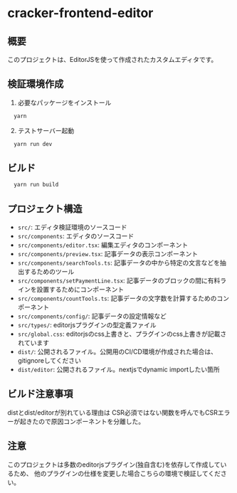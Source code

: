 # cracker-frontend-editor

## 概要

このプロジェクトは、EditorJSを使って作成されたカスタムエディタです。

## 検証環境作成

1. 必要なパッケージをインストール

```sh
  yarn
```

2. テストサーバー起動

```sh
  yarn run dev
```

## ビルド

```sh
  yarn run build
```

## プロジェクト構造

- `src/`: エディタ検証環境のソースコード
- `src/components`: エディタのソースコード
- `src/components/editor.tsx`: 編集エディタのコンポーネント
- `src/components/preview.tsx`: 記事データの表示コンポーネント
- `src/components/searchTools.ts`: 記事データの中から特定の文言などを抽出するためのツール
- `src/components/setPaymentLine.tsx`: 記事データのブロックの間に有料ラインを設置するためにコンポーネント
- `src/components/countTools.ts`: 記事データの文字数を計算するためのコンポーネント
- `src/components/config/`: 記事データの設定情報など
- `src/types/`: editorjsプラグインの型定義ファイル
- `src/global.css`: editorjsのcss上書きと、プラグインのcss上書きが記載されています
- `dist/`: 公開されるファイル。公開用のCI/CD環境が作成された場合は、gitignoreしてください
- `dist/editor`: 公開されるファイル。nextjsでdynamic importしたい箇所

## ビルド注意事項

distとdist/editorが別れている理由は
CSR必須ではない関数を呼んでもCSRエラーが起きたので原因コンポーネントを分離した。

## 注意

このプロジェクトは多数のeditorjsプラグイン(独自含む)を依存して作成しているため、
他のプラグインの仕様を変更した場合こちらの環境で検証してください。
